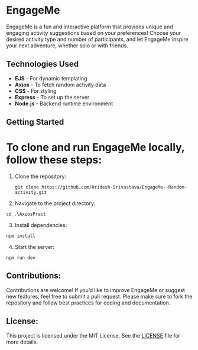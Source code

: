 # EngageMe

EngageMe is a fun and interactive platform that provides unique and engaging activity suggestions based on your preferences! Choose your desired activity type and number of participants, and let EngageMe inspire your next adventure, whether solo or with friends.

## Technologies Used
- **EJS** - For dynamic templating
- **Axios** - To fetch random activity data
- **CSS** - For styling
- **Express** - To set up the server
- **Node.js** - Backend runtime environment

## Getting Started

<h1>To clone and run EngageMe locally, follow these steps: </h1>

1. Clone the repository:
   ```
   git clone https://github.com/Hridesh-Srivastava/EngageMe--Random-activity.git

2. Navigate to the project directory:
```
cd .\AxiosPract
```
3. Install dependencies:
```
npm install
```
4. Start the server:
```
npm run dev
```
## Contributions:
Contributions are welcome! If you’d like to improve EngageMe or suggest new features, feel free to submit a pull request. Please make sure to fork the repository and follow best practices for coding and documentation.

## License:
This project is licensed under the MIT License. See the <a href="LICENSE">LICENSE</a> file for more details.
